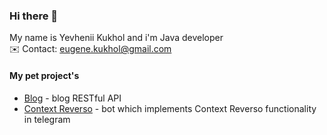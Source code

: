 ### Hi there 👋

My name is Yevhenii Kukhol and i'm Java developer</br>✉️ Contact: eugene.kukhol@gmail.com

#### My pet project's 

- [Blog](https://github.com/Eragoo/blog_bakcend) - blog RESTful API
- [Context Reverso](https://github.com/Eragoo/reversoContextBot) - bot which implements Context Reverso functionality in telegram

